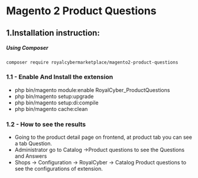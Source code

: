 # Magento 2 Product Questions


## 1.Installation instruction:

##### Using Composer
```
composer require royalcybermarketplace/magento2-product-questions

```

### 1.1 - Enable And Install the extension
 * php bin/magento module:enable RoyalCyber_ProductQuestions
 * php bin/magento setup:upgrade
 * php bin/magento setup:di:compile
 * php bin/magento cache:clean

### 1.2 - How to see the results
- Going to the product detail page on frontend, at product tab you can see a tab Question.
- Administrator go to Catalog ->Product questions to see the Questions and Answers
- Shops -> Configuration -> RoyalCyber -> Catalog Product questions to see the configurations of extension.

